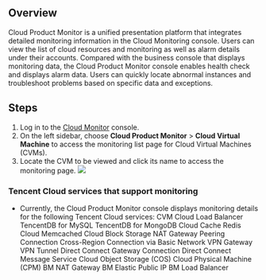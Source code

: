 ## Overview
Cloud Product Monitor is a unified presentation platform that integrates detailed monitoring information in the Cloud Monitoring console. Users can view the list of cloud resources and monitoring as well as alarm details under their accounts.
Compared with the business console that displays monitoring data, the Cloud Product Monitor console enables health check and displays alarm data. Users can quickly locate abnormal instances and troubleshoot problems based on specific data and exceptions.

## Steps
1. Log in to the [Cloud Monitor](https://console.cloud.tencent.com/monitor) console.
2. On the left sidebar, choose **Cloud Product Monitor** > **Cloud Virtual Machine** to access the monitoring list page for Cloud Virtual Machines (CVMs).
3. Locate the CVM to be viewed and click its name to access the monitoring page.
![](https://main.qcloudimg.com/raw/bbfacbb41cbdff0978685923c9155f69.png)


### Tencent Cloud services that support monitoring
- Currently, the Cloud Product Monitor console displays monitoring details for the following Tencent Cloud services:
  CVM
  Cloud Load Balancer
  TencentDB for MySQL
  TencentDB for MongoDB
  Cloud Cache Redis
  Cloud Memcached
  Cloud Block Storage
  NAT Gateway
  Peering Connection
  Cross-Region Connection via Basic Network
  VPN Gateway
  VPN Tunnel
  Direct Connect Gateway
  Connection
  Direct Connect
  Message Service
  Cloud Object Storage (COS)
  Cloud Physical Machine (CPM)
  BM NAT Gateway
  BM Elastic Public IP
  BM Load Balancer
